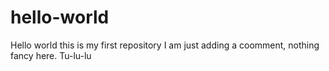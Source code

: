 # hello-world
Hello world this is my first repository
I am just adding a coomment, nothing fancy here. Tu-lu-lu
